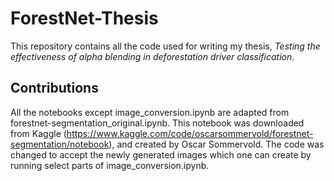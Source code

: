 # ForestNet-Thesis
This repository contains all the code used for writing my thesis, _Testing the effectiveness of alpha blending in deforestation driver classification_. 

## Contributions
All the notebooks except image_conversion.ipynb are adapted from forestnet-segmentation_original.ipynb. This notebook was downloaded from Kaggle (https://www.kaggle.com/code/oscarsommervold/forestnet-segmentation/notebook), and created by Oscar Sommervold. The code was changed to accept the newly generated images which one can create by running select parts of image_conversion.ipynb. 
